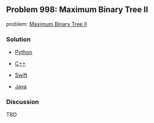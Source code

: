 ## Problem 998: Maximum Binary Tree II

problem: [Maximum Binary Tree II](https://leetcode.com/problems/maximum-binary-tree-ii/)

### Solution

- [Python](../python/problem998.py)

- [C++](../cpp/problem998.cpp)

- [Swift](../swift/problem998.swift)

- [Java](../java/problem998.java)

### Discussion

TBD

